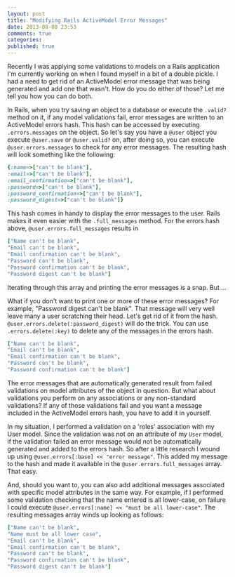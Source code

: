 ```yaml
---
layout: post
title: "Modifying Rails ActiveModel Error Messages"
date: 2013-08-08 23:53
comments: true
categories:
published: true
---
```


Recently I was applying some validations to models on a Rails application I'm currently working on when I found myself in a bit of a double pickle. I had a need to get rid of an ActiveModel error message that was being generated and add one that wasn't. How do you do either of those? Let me tell you how you can do both.

In Rails, when you try saving an object to a database or execute the `.valid?` method on it, if any model validations fail, error messages are written to an ActiveModel errors hash. This hash can be accessed by executing `.errors.messages` on the object. So let's say you have a `@user` object you execute `@user.save` or `@user.valid?` on, after doing so, you can execute `@user.errors.messages` to check for any error messages. The resulting hash will look something like the following:
``` ruby
{:name=>["can't be blank"],
:email=>["can't be blank"],
:email_confirmation=>["can't be blank"],
:password=>["can't be blank"],
:password_confirmation=>["can't be blank"],
:password_digest=>["can't be blank"]}
```
This hash comes in handy to display the error messages to the user. Rails makes it even easier with the `.full_messages` method. For the errors hash above, `@user.errors.full_messages` results in

``` ruby
["Name can't be blank",
"Email can't be blank",
"Email confirmation can't be blank",
"Password can't be blank",
"Password confirmation can't be blank",
"Password digest can't be blank"]
```
Iterating through this array and printing the error messages is a snap. But ...

What if you don't want to print one or more of these error messages? For example, "Password digest can't be blank". That message will very well leave many a user scratching their head. Let's get rid of it from the hash. `@user.errors.delete(:password_digest)` will do the trick. You can use `.errors.delete(:key)` to delete any of the messages in the errors hash.

``` ruby
["Name can't be blank",
"Email can't be blank",
"Email confirmation can't be blank",
"Password can't be blank",
"Password confirmation can't be blank"]
```

The error messages that are automatically generated result from failed validations on model attributes of the object in question. But what about validations you perform on any associations or any non-standard validations? If any of those validations fail and you want a message included in the ActiveModel errors hash, you have to add it in yourself.

In my situation, I performed a validation on a 'roles' association with my User model. Since the validation was not on an attribute of my `User` model, if the validation failed an error message would not be automatically generated and added to the errors hash. So after a little research I wound up using `@user.errors[:base] << "error message"`. This added my message to the hash and made it available in the `@user.errors.full_messages` array. That easy.

And, should you want to, you can also add additional messages associated with specific model attributes in the same way. For example, if I performed some validation checking that the name entered is all lower-case, on failure I could execute `@user.errors[:name] << "must be all lower-case"`. The resulting messages array winds up looking as follows:

``` ruby
["Name can't be blank",
"Name must be all lower case",
"Email can't be blank",
"Email confirmation can't be blank",
"Password can't be blank",
"Password confirmation can't be blank",
"Password digest can't be blank"]
```

